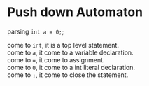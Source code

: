 # Push down Automaton

parsing `int a = 0;`;

come to `int`, it is a top level statement.  
come to `a`, it come to a variable declaration.  
come to `=`, it come to assignment.  
come to `0`, it come to a int literal declaration.  
come to `;`, it come to close the statement.
